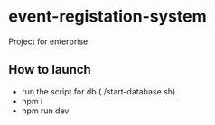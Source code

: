 # event-registation-system

Project for enterprise

## How to launch

- run the script for db (./start-database.sh)
- npm i
- npm run dev
